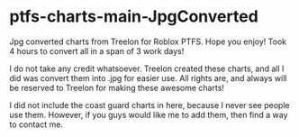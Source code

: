 # ptfs-charts-main-JpgConverted
Jpg converted charts from Treelon for Roblox PTFS. Hope you enjoy! Took 4 hours to convert all in a span of 3 work days!

I do not take any credit whatsoever.
Treelon created these charts, and all I did was convert them into .jpg for easier use.
All rights are, and always will be reserved to Treelon for making these awesome charts!

I did not include the coast guard charts in here, because I never see people use them.
However, if you guys would like me to add them, then find a way to contact me.
